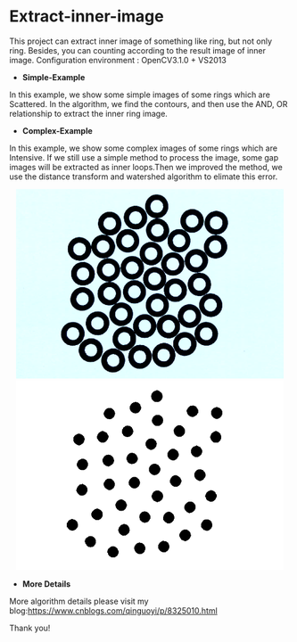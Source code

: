 # Extract-inner-image
This project can extract inner image of something like ring, but not only ring. Besides, you can counting according to the result image of inner image.
Configuration environment : OpenCV3.1.0 + VS2013

* **Simple-Example** 

In this example, we show some simple images of some rings which are Scattered. In the algorithm, we find the contours, and then use the AND, OR relationship to extract the inner ring image. 

* **Complex-Example**

In this example, we show some complex images of some rings which are Intensive. If we still use a simple method to process the image, some gap images will be extracted as inner loops.Then we improved the method,  we use the distance transform and watershed algorithm to elimate this error.

<div align=center><img width="480" height="340" src="https://github.com/qinguoyi/Extract-inner-image/blob/master/Complex-Example/src.png"/></div>

<div align=center><img width="480" height="340" src="https://github.com/qinguoyi/Extract-inner-image/blob/master/Complex-Example/dst.png"/></div>


* **More Details**

More algorithm details please visit my blog:https://www.cnblogs.com/qinguoyi/p/8325010.html

Thank you!
